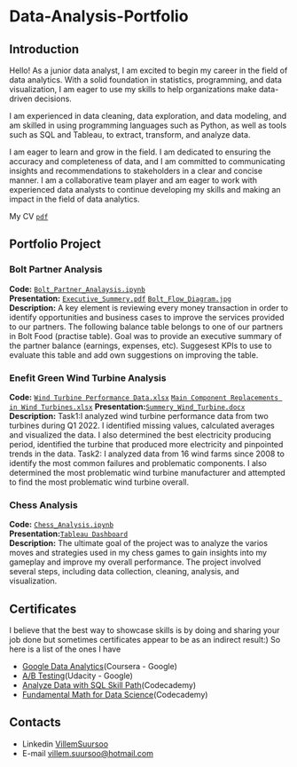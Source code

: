# Data-Analysis-Portfolio

## Introduction
Hello! As a junior data analyst, I am excited to begin my career in the field of data analytics. With a solid foundation in statistics, programming, and data visualization, I am eager to use my skills to help organizations make data-driven decisions.

I am experienced in data cleaning, data exploration, and data modeling, and am skilled in using programming languages such as Python, as well as tools such as SQL and Tableau, to extract, transform, and analyze data.

I am eager to learn and grow in the field. I am dedicated to ensuring the accuracy and completeness of data, and I am committed to communicating insights and recommendations to stakeholders in a clear and concise manner. I am a collaborative team player and am eager to work with experienced data analysts to continue developing my skills and making an impact in the field of data analytics.

My CV [`pdf`](https://github.com/VillemSuursoo/Projects/blob/acc14c31f0cd6ade570b62022df0c5da76ff3161/Villem_Resume.pdf)

## Portfolio Project

### Bolt Partner Analysis
**Code:** [`Bolt_Partner_Analaysis.ipynb`](https://github.com/VillemSuursoo/Projects/blob/e022e4f3bced5edc4140c9af1de559b83079c8b2/Bolt_Partner_Analaysis.ipynb)   
**Presentation:** [`Executive_Summery.pdf`](https://github.com/VillemSuursoo/Projects/blob/e022e4f3bced5edc4140c9af1de559b83079c8b2/Executive_Summery_Villem_Suursoo.pdf) [`Bolt_Flow_Diagram.jpg`](https://github.com/VillemSuursoo/Projects/blob/e022e4f3bced5edc4140c9af1de559b83079c8b2/Bolt_Flow_Diagram.jpg)   
**Description:** A key element is reviewing every money transaction in order to identify opportunities and business cases to improve the services provided to our partners. The following balance table belongs to one of our partners in Bolt Food (practise table). Goal was to provide an executive summary of the partner balance (earnings, expenses, etc). Suggesest KPIs to use to evaluate this table and add own suggestions on improving the table.

### Enefit Green Wind Turbine Analysis
**Code:** [`Wind Turbine Performance Data.xlsx`](https://github.com/VillemSuursoo/Projects/blob/a2c7c235aa91bf3d0ac1aca35a1bafa14621817c/Wind%20Turbine%20Performance%20Data.xlsx)
[`Main Component Replacements in Wind Turbines.xlsx`](https://github.com/VillemSuursoo/Projects/blob/a2c7c235aa91bf3d0ac1aca35a1bafa14621817c/Main%20Component%20Replacements%20in%20Wind%20Turbines.xlsx)
**Presentation:**[`Summery_Wind_Turbine.docx`](https://github.com/VillemSuursoo/Projects/blob/a2c7c235aa91bf3d0ac1aca35a1bafa14621817c/Summery_Wind_Turbine.docx)   
**Description:** Task1:I analyzed wind turbine performance data from two turbines during Q1 2022. I identified missing values, calculated averages and visualized the data. I also determined the best electricity producing period, identified the turbine that produced more electricity and pinpointed trends in the data.
Task2: I analyzed data from 16 wind farms since 2008 to identify the most common failures and problematic components. I also determined the most problematic wind turbine manufacturer and attempted to find the most problematic wind turbine overall.

### Chess Analysis
**Code:** [`Chess_Analysis.ipynb`](https://github.com/VillemSuursoo/Projects/blob/1f42d942137c02bd8aa0cb354889942cff9ee4cd/Chess_Analysis.ipynb)   
**Presentation:**[`Tableau Dashboard`](https://public.tableau.com/app/profile/villem8110/viz/MyChessJourney/Dashboard3)   
**Description:** The ultimate goal of the project was to analyze the varios moves and strategies used in my chess games to gain insights into my gameplay and improve my overall performance. The project involved several steps, including data collection, cleaning, analysis, and visualization.
## Certificates
I believe that the best way to showcase skills is by doing and sharing your job done but sometimes certificates appear to be as an indirect result:) So here is a list of the ones I have
- [Google Data Analytics](https://drive.google.com/file/d/1eEqtjTBBI_Ytu2XQsAXSTOtoMMdwUdZM/view?usp=sharing)(Coursera - Google)
- [A/B Testing](https://drive.google.com/file/d/160-oxidqUqp0oP3vgbd9SgspIj2mQVKy/view?usp=sharing)(Udacity - Google)
- [Analyze Data with SQL Skill Path](https://drive.google.com/file/d/16uca3aO7OQF_R0Dfbo6Dffml3kB99yFQ/view?usp=sharing)(Codecademy)
- [Fundamental Math for Data Science](https://drive.google.com/file/d/1U_2hApL1BtrrTwJK40XqOcbNBm7YADv6/view?usp=sharing)(Codecademy)

## Contacts
- Linkedin [VillemSuursoo](https://www.linkedin.com/in/villem-suursoo-381832252/)
- E-mail villem.suursoo@hotmail.com
 
